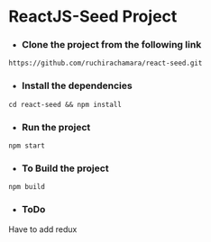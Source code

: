 # ReactJS-Seed Project

- ### Clone the project from the following link
```https://github.com/ruchirachamara/react-seed.git```

- ### Install the dependencies
```cd react-seed && npm install```

- ### Run the project
```npm start```

- ### To Build the project
```npm build```

- ### ToDo
Have to add redux